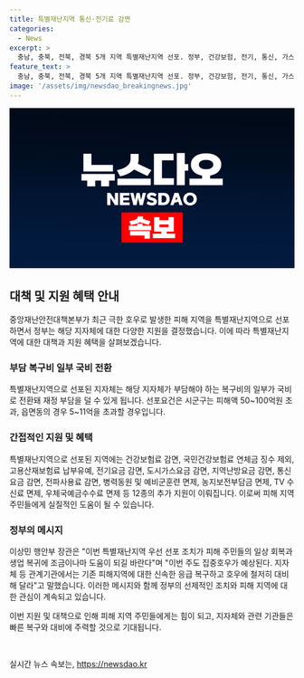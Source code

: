 ```yaml
---
title: 특별재난지역 통신·전기료 감면
categories:
  - News
excerpt: >
  충남, 충북, 전북, 경북 5개 지역 특별재난지역 선포. 정부, 건강보험, 전기, 통신, 가스, 난방요금 등 12가지 지원 약속. 지자체 부담 복구비 일부 국비 전환 및 예비군 면제. 추가 지원 혜택으로 건강보험료, 전기, 가스, 통신요금 감면 등. 행안부 장관 주민의 일상회복과 생업복귀에 도움이 되길 호우 대비도 당부.
feature_text: >
  충남, 충북, 전북, 경북 5개 지역 특별재난지역 선포. 정부, 건강보험, 전기, 통신, 가스, 난방요금 등 12가지 지원 약속. 지자체 부담 복구비 일부 국비 전환 및 예비군 면제. 추가 지원 혜택으로 건강보험료, 전기, 가스, 통신요금 감면 등. 행안부 장관 주민의 일상회복과 생업복귀에 도움이 되길 호우 대비도 당부.
image: '/assets/img/newsdao_breakingnews.jpg'
---
```


<p><img src="/assets/img/newsdao_breakingnews.jpg" alt="cryptoinkorea 속보" /></p>

<h2 data-ke-size="size26">대책 및 지원 혜택 안내</h2>

<p>중앙재난안전대책본부가 최근 극한 호우로 발생한 피해 지역을 특별재난지역으로 선포하면서 정부는 해당 지자체에 대한 다양한 지원을 결정했습니다. 이에 따라 특별재난지역에 대한 대책과 지원 혜택을 살펴보겠습니다.</p>

<h3>부담 복구비 일부 국비 전환</h3>

<p>특별재난지역으로 선포된 지자체는 해당 지자체가 부담해야 하는 복구비의 일부가 국비로 전환돼 재정 부담을 덜 수 있게 됩니다. 선포요건은 시군구는 피해액 50~100억원 초과, 읍면동의 경우 5~11억을 초과할 경우입니다.</p>

<h3>간접적인 지원 및 혜택</h3>

<p>특별재난지역으로 선포된 지역에는 건강보험료 감면, 국민건강보험료 연체금 징수 제외, 고용산재보험료 납부유예, 전기요금 감면, 도시가스요금 감면, 지역난방요금 감면, 통신요금 감면, 전파사용료 감면, 병력동원 및 예비군훈련 면제, 농지보전부담금 면제, TV 수신료 면제, 우체국예금수수료 면제 등 12종의 추가 지원이 이뤄집니다. 이로써 피해 지역 주민들에게 실질적인 도움이 될 수 있습니다.</p>

<h3>정부의 메시지</h3>

<p>이상민 행안부 장관은 "이번 특별재난지역 우선 선포 조치가 피해 주민들의 일상 회복과 생업 복귀에 조금이나마 도움이 되길 바란다"며 "이번 주도 집중호우가 예상된다. 지자체 등 관계기관에서는 기존 피해지역에 대한 신속한 응급 복구하고 호우에 철저히 대비해 달라"고 말했습니다. 이러한 메시지와 함께 정부의 선제적인 조치와 피해 지역에 대한 관심이 계속되고 있습니다.</p>

<p>이번 지원 및 대책으로 인해 피해 지역 주민들에게는 힘이 되고, 지자체와 관련 기관들은 빠른 복구와 대비에 주력할 것으로 기대됩니다.<p data-ke-size="size16">&nbsp;</p></p>
실시간 뉴스 속보는, <a href="https://newsdao.kr" rel="dofollow">https://newsdao.kr</a>


